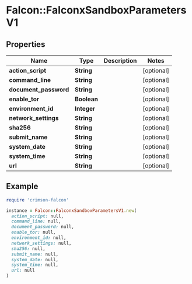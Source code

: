 # Falcon::FalconxSandboxParametersV1

## Properties

| Name | Type | Description | Notes |
| ---- | ---- | ----------- | ----- |
| **action_script** | **String** |  | [optional] |
| **command_line** | **String** |  | [optional] |
| **document_password** | **String** |  | [optional] |
| **enable_tor** | **Boolean** |  | [optional] |
| **environment_id** | **Integer** |  | [optional] |
| **network_settings** | **String** |  | [optional] |
| **sha256** | **String** |  | [optional] |
| **submit_name** | **String** |  | [optional] |
| **system_date** | **String** |  | [optional] |
| **system_time** | **String** |  | [optional] |
| **url** | **String** |  | [optional] |

## Example

```ruby
require 'crimson-falcon'

instance = Falcon::FalconxSandboxParametersV1.new(
  action_script: null,
  command_line: null,
  document_password: null,
  enable_tor: null,
  environment_id: null,
  network_settings: null,
  sha256: null,
  submit_name: null,
  system_date: null,
  system_time: null,
  url: null
)
```

